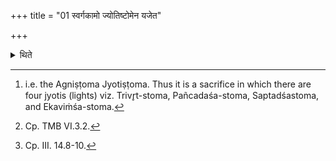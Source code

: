 +++
title = "01 स्वर्गकामो ज्योतिष्टोमेन यजेत"

+++

<details><summary>थिते</summary>

1. The sacrificer who desires to get heaven should perform the Jyotiṣṭoma-sacrifice.[^1] One who has one desire or all the desires should perform this sacrifice.[^2] If one has all the desires one should proclaim them either simultaneously or separately at different performances.[^3]  


[^1]: i.e. the Agniṣṭoma Jyotiṣṭoma. Thus it is a sacrifice in which there are four jyotis (lights) viz. Trivr̥t-stoma, Pañcadaśa-stoma, Saptadśastoma, and Ekaviṁśa-stoma.  


[^2]: Cp. TMB VI.3.2.  


[^3]: Cp. III. 14.8-10.
</details>
